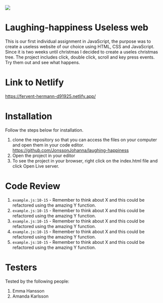 <img src="https://media.giphy.com/media/3ohs7K0MoUDfYI43eM/giphy.gif">

# Laughing-happiness Useless web

This is our first individual assignment in JavaScript, the purpose was to create a useless website of our choice using HTML, CSS and JavaScript. Since it is two weeks until christmas I decided to create a useles christmas tree. The project includes click, double click, scroll and key press events. Try them out and see what happens.

# Link to Netlify

https://fervent-hermann-d91925.netlify.app/

# Installation

Follow the steps below for installation.

1. clone the repository so that you can access the files on your computer and open them in your code editor. https://github.com/JonssonJohanna/laughing-happiness
2. Open the project in your editor
3. To see the project in your browser, right click on the index.html file and click Open Live server.

# Code Review

1. `example.js:10-15` - Remember to think about X and this could be refactored using the amazing Y function.
1. `example.js:10-15` - Remember to think about X and this could be refactored using the amazing Y function.
1. `example.js:10-15` - Remember to think about X and this could be refactored using the amazing Y function.
1. `example.js:10-15` - Remember to think about X and this could be refactored using the amazing Y function.
1. `example.js:10-15` - Remember to think about X and this could be refactored using the amazing Y function.

# Testers

Tested by the following people:

1. Emma Hansson
2. Amanda Karlsson
